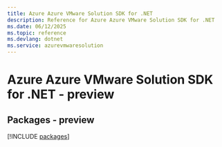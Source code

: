 ```yaml
---
title: Azure Azure VMware Solution SDK for .NET
description: Reference for Azure Azure VMware Solution SDK for .NET
ms.date: 06/12/2025
ms.topic: reference
ms.devlang: dotnet
ms.service: azurevmwaresolution
---
```

# Azure Azure VMware Solution SDK for .NET - preview
## Packages - preview
[!INCLUDE [packages](azure-vmware-solution-index.md)]